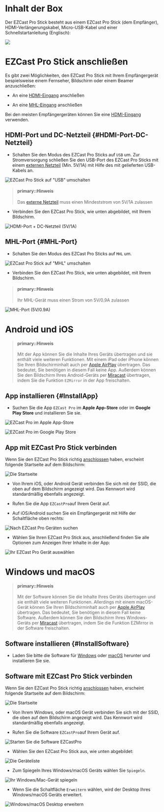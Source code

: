# Inhalt der Box

Der EZCast Pro Stick besteht aus einem EZCast Pro Stick \(dem Empfänger\), HDMI-Verlängerungskabel, Micro-USB-Kabel und einer Schnellstartanleitung \(Englisch\):

![](/images/EZCastPro_Stick_contents_DE.jpg)

# EZCast Pro Stick anschließen

Es gibt zwei Möglichkeiten, den EZCast Pro Stick mit Ihrem Empfängergerät bespielsweise einem Fernseher, Bildschirm oder einem Beamer anzuschließen:

* An eine [HDMI-Eingang](#HDMI-Port-DC-Netzteil) anschließen

* An eine [MHL-Eingang](#MHL-Port) anschließen

Bei den meisten Empfängergeräten können Sie eine [HDMI-Eingang](#HDMI-Port-DC-Netzteil) verwenden.

## HDMI-Port und DC-Netzteil {#HDMI-Port-DC-Netzteil}

* Schalten Sie den Modus des EZCast Pro Sticks auf `USB` um. Zur Stromversorgung schließen Sie den USB-Port des EZCast Pro Sticks mit einem [externen Netzteil](https://www.amazon.de/USB-Netz-Ladegerät-Adapter-SAMSUNG-ETAU90EWE-Weiß/dp/B00D2D9LF2/ref=sr_1_64?s=ce-de&ie=UTF8&qid=1531483723&sr=1-64&keywords=USB+charger) \(Min. 5V/1A\) mit Hilfe des mit gelieferten USB-Kabels an. 

![EZCast Pro Stick auf &quot;USB&quot; umschalten](/images/Set_HDMI-DE.jpg)

> #### primary::Hinweis
>
> Das [externe Netzteil](https://www.amazon.de/USB-Netz-Ladegerät-Adapter-SAMSUNG-ETAU90EWE-Weiß/dp/B00D2D9LF2/ref=sr_1_64?s=ce-de&ie=UTF8&qid=1531483723&sr=1-64&keywords=USB+charger) muss einen Mindeststrom von 5V/1A zulassen

* Verbinden Sie den EZCast Pro Stick, wie unten abgebildet, mit Ihrem Bildschirm. 

![HDMI-Port + DC-Netzteil (5V/1A)](/images/plugin_HDMI.jpg)

## MHL-Port {#MHL-Port}

* Schalten Sie den Modus des EZCast Pro Sticks auf `MHL` um.

![EZCast Pro Stick auf &quot;MHL&quot; umschalten](/images/Set_MHL-DE.jpg)

* Verbinden Sie den EZCast Pro Stick, wie unten abgebildet, mit Ihrem Bildschirm. 

> #### primary::Hinweis
>
> Ihr MHL-Gerät muss einen Strom von 5V/0.9A zulassen

![MHL-Port (5V/0.9A)](/images/plugin_MHL.jpg)

# Android und iOS

> #### primary::Hinweis
>
> Mit der App können Sie die Inhalte Ihres Geräts übertragen und sie enthält viele weiteren Funktionen. Mit einem iPad oder iPhone können Sie Ihren Bildschirminhalt auch per [Apple AirPlay](ios.md) übertragen. Das bedeutet, Sie benötigen in diesem Fall keine App. Außerdem können Sie den Bildschirm Ihres Android-Geräts per [Miracast](miracast.md) übertragen, indem Sie die Funktion `EZMirror` in der App freischalten.

## App installieren {#InstallApp}

* Suchen Sie die App `EZCast Pro` im **Apple App-Store**  oder im **Google Play Store** und installieren Sie sie.

![EZCast Pro im Apple App-Store](/images/EZCastProApp_AppleStore.jpg)

![EZCast Pro im Google Play Store](/images/EZCastProApp_PlayStore.jpg)

## App mit EZCast Pro Stick verbinden

Wenn Sie den EZCast Pro Stick richtig [anschlossen](#ezcast-pro-stick-anschließen) haben, erscheint folgende Startseite auf dem Bildschirm:

![Die Startseite](/images/ProBox_Startseite.jpg)

* Von Ihrem iOS, oder Android Gerät verbinden Sie sich mit der SSID, die oben auf dem Bildschirm angezeigt wird. Das Kennwort wird standardmäßig ebenfalls angezeigt.

* Rufen Sie die App `EZCastPro`auf Ihrem Gerät auf.

* Auf iOS/Android suchen Sie ein Empfängergerät mit Hilfe der Schaltfläche oben rechts:

![Nach EZCast Pro Geräten suchen](/images/iOS_Device-list.jpg)

* Wählen Sie Ihren EZCast Pro Stick aus, anschließend finden Sie alle Optionen zum Anzeigen Ihrer Inhalte in der App:

![Ihr EZCast Pro Gerät auswählen](/images/iOS_select-device.jpg)

# Windows und macOS

> #### primary::Hinweis
>
> Mit der Software können Sie die Inhalte Ihres Geräts übertragen und sie enthält viele weiteren Funktionen. Allerdings mit einem macOS-Gerät können Sie Ihren Bildschirminhalt auch per [Apple AirPlay](airplay.md) übertragen. Das bedeutet, Sie benötigen in diesem Fall keine Software. Außerdem können Sie den Bildschirm Ihres Windows-Geräts per [Miracast](miracast.md) übertragen, indem Sie die Funktion EZMirror in der Software freischalten.

## Software installieren {#InstallSoftware}

* Laden Sie bitte die Software für [Windows](https://www.ezcast.com/app/ezcast/pro/windows) oder [macOS](https://www.ezcast.com/app/ezcast/pro/macos) herunter und installieren Sie sie.

## Software mit EZCast Pro Stick verbinden

Wenn Sie den EZCast Pro Stick richtig [anschlossen](#Connect_LANBox) haben, erscheint folgende Startseite auf dem Bildschirm:

![Die Startseite](/images/ProBox_Startseite.jpg)

* Von Ihrem Windows, oder macOS Gerät verbinden Sie sich mit der SSID, die oben auf dem Bildschirm angezeigt wird. Das Kennwort wird standardmäßig ebenfalls angezeigt.

* Rufen Sie die Software `EZCastPro`auf Ihrem Gerät auf.

![Starten Sie die Software EZCastPro](/images/EZCastPro_Start_Software.jpg)

* Wählen Sie den EZCast Pro Stick aus, wie unten abgebildet:

![Die Geräteliste](/images/mac-windows_device-list.jpg)

* Zum Spiegeln Ihres Windows/macOS Geräts wählen Sie `Spiegeln`.

![Ihr Windows/Mac-Gerät spiegeln](/images/mac-windows_mirror.jpg)

* Wenn Sie die Schaltfläche `Erweitern` wählen, wird der Desktop Ihres Windows/macOS Geräts erweitert.

![Windows/macOS Desktop erweitern](/images/mac-windows_extend.jpg)

